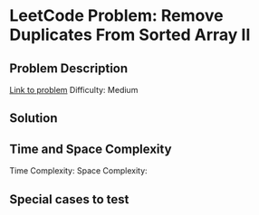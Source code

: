 # LeetCode Problem: Remove Duplicates From Sorted Array II

## Problem Description
[Link to problem](https://leetcode.com/problems/remove-duplicates-from-sorted-array-ii/description/?envType=study-plan-v2&envId=top-interview-150)
Difficulty: Medium

## Solution


## Time and Space Complexity
Time Complexity: 
Space Complexity: 

## Special cases to test